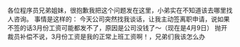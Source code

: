 各位程序员兄弟姐妹，很抱歉我把这个问题发在这里，小弟实在不知道该去哪里找人咨询。
事情是这样的：
  今天公司突然找我谈话，让我主动签离职申请，说如果不签的话3月份工资可能都发不了，原因是公司没钱了～（现在是4月9日）
  抛开裁员补偿不说，3月份工资是我的正常上班工资啊！，兄弟们我该怎么办

